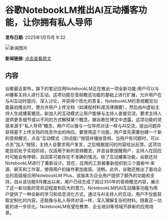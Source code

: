 # 谷歌NotebookLM推出AI互动播客功能，让你拥有私人导师

**发布日期**: 2025年1月15号 9:32

![新闻图片](https://pic.chinaz.com/picmap/201811151621143997_48.jpg)

**新闻链接**: [点击查看原文](https://www.aibase.com/zh/news/14714)

## 内容

谷歌最近宣布，旗下的笔记应用NotebookLM正在推出一项全新功能:用户可以与AI播客主持人进行互动。这项功能在音频概览功能的基础上进行扩展，允许用户在与AI互动时提问、深入讨论，并获得个性化的答复。NotebookLM的音频概览功能最初推出时，便允许用户上传文档（如课程材料或法律摘要），然后由AI虚拟主持人生成播客概览。新加入的互动模式让用户能够与主持人直接交流，要求主持人提供更多细节或以不同的方式解释某个概念。据谷歌在博文中透露，这项功能的灵感来源于“私人导师”概念，用户可以像与一位导师对话一样与AI交流，提出问题并获得基于上传文档的信息作出的响应。要使用这个功能，用户首先需要创建一个新的音频概览，点击“互动模式（测试版）”按钮并播放音频。当用户有问题时，可以点击“加入”按钮，主持人会要求用户发言，之后根据提问的内容给出反馈。这项功能目前处于实验阶段，仅适用于新的音频概览，并且谷歌提醒用户，主持人在回应时可能会有停顿，且回答可能存在不准确的情况。除了互动播客功能，谷歌还对NotebookLM进行了重新设计。现在，应用的工具被重新组织到三个面板中:来源、聊天和工作室，使得用户的操作更加直观、流畅。此外，谷歌还推出了面向企业的高级版应用NotebookLM Plus，该版本为企业用户提供了额外的功能和支持。自从该功能9月推出以来，用户已经生成了超过350年的音频概览内容，展示了这一新功能的受欢迎程度和巨大的潜力。NotebookLM的AI互动播客功能为用户提供了一种全新的学习和信息消化方式。通过与AI主持人的互动，用户不仅能获取定制化的内容，还能像与私人导师对话一样，深入理解复杂的材料。随着这一功能的进一步优化，NotebookLM有望在教育、企业培训等领域开辟新的应用场景。
